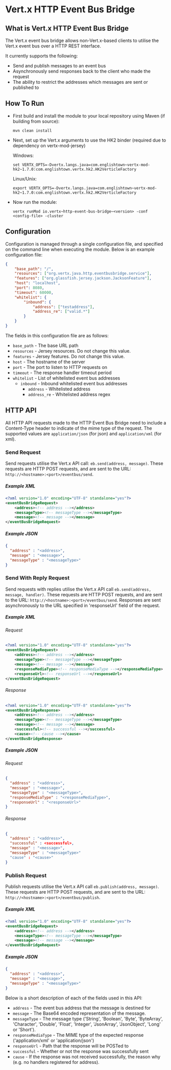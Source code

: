 # Vert.x HTTP Event Bus Bridge


## What is Vert.x HTTP Event Bus Bridge

The Vert.x event bus bridge allows non-Vert.x-based clients to utilise the Vert.x event bus over a HTTP REST interface.

It currently supports the following:

* Send and publish messages to an event bus
* Asynchronously send responses back to the client who made the request
* The ability to restrict the addresses which messages are sent or published to


## How To Run

* First build and install the module to your local repository using Maven (if building from source):

	`mvn clean install`
  
* Next, set up the Vert.x arguments to use the HK2 binder (required due to dependency on vertx-mod-jersey)

	Windows:

	`set VERTX_OPTS=-Dvertx.langs.java=com.englishtown~vertx-mod-hk2~1.7.0:com.englishtown.vertx.hk2.HK2VerticleFactory`
  	
	Linux/Unix:

	`export VERTX_OPTS=-Dvertx.langs.java=com.englishtown~vertx-mod-hk2~1.7.0:com.englishtown.vertx.hk2.HK2VerticleFactory`

* Now run the module:

	`vertx runMod io.vertx~http-event-bus-bridge~<version> -conf <config-file> -cluster`


## Configuration

Configuration is managed through a single configuration file, and specified on the command line when executing the module. Below is an example configuration file:

```json
{
    "base_path": "/",
    "resources": ["org.vertx.java.http.eventbusbridge.service"],
    "features": ["org.glassfish.jersey.jackson.JacksonFeature"],
    "host": "localhost",
    "port": 8080,
    "timeout": 60000,
    "whitelist": {
    	"inbound": {
    		"address": ["testaddress"],
    		"address_re": ["valid.*"]
    	}
    }
}
```

The fields in this configuration file are as follows:

* `base_path` - The base URL path
* `resources` -  Jersey resources. Do not change this value.
* `features` - Jersey features. Do not change this value.
* `host` - The hostname of the server 
* `port` - The port to listen to HTTP requests on
* `timeout` - The response handler timeout period 
* `whitelist` - List of whitelisted event bus addresses
  - `inbound` - Inbound whitelisted event bus addresses
      - `address` - Whitelisted address
      - `address_re` - Whitelisted address regex

## HTTP API

All HTTP API requests made to the HTTP Event Bus Bridge need to include a Content-Type header to indicate of the mime type of the request. The supported values are `application/json` (for json) and `application/xml` (for xml).

### Send Request

Send requests utilise the Vert.x API call: `eb.send(address, message)`. These requests are HTTP POST requests, and are sent to the URL: `http://<hostname>:<port>/eventbus/send`.


##### Example XML

```xml
<?xml version="1.0" encoding="UTF-8" standalone="yes"?>
<eventBusBridgeRequest>
    <address><!-- address --></address>
    <messageType><!-- messageType --></messageType>
    <message><!-- message --></message>
</eventBusBridgeRequest>
```

##### Example JSON

```json
{
  "address" : "<address>",
  "message" : "<message>",
  "messageType" : "<messageType>"
}
```


### Send With Reply Request

Send requests with replies utilise the Vert.x API call `eb.send(address, message, handler)`. These requests are HTTP POST requests, and 
are sent to the URL: `http://<hostname>:<port>/eventbus/send`. Responses are sent asynchronously to the URL specified in 'responseUrl' field of the request.

##### Example XML

###### Request

```xml
<?xml version="1.0" encoding="UTF-8" standalone="yes"?>
<eventBusBridgeRequest>
    <address><!-- address --></address>
    <messageType><!-- messageType --></messageType>
    <message><!-- message --></message>
    <responseMediaType><!-- responseMediaType --></responseMediaType>
    <responseUrl><!-- responseUrl --></responseUrl>
</eventBusBridgeRequest>
```

###### Response

```xml
<?xml version="1.0" encoding="UTF-8" standalone="yes"?>
<eventBusBridgeResponse>
    <address><!-- address --></address>
    <messageType><!-- messageType --></messageType>
    <message><!-- message --></message>
    <successful><!-- successful --></successful>
    <cause><!-- cause --></cause>
</eventBusBridgeResponse>
```

##### Example JSON

###### Request

```json
{
  "address" : "<address>",
  "message" : "<message>",
  "messageType" : "<messageType>",
  "responseMediaType" : "<responseMediaType>",
  "responseUrl" : "<responseUrl>"
}
```

###### Response

```json
{
  "address" : "<address>",
  "successful" : <successful>,
  "message" : "<message>",
  "messageType" : "<messageType>"
  "cause" : "<cause>"
}
```

### Publish Request

Publish requests utilise the Vert.x API call `eb.publish(address, message)`. These requests are HTTP POST requests, and are sent to the URL: `http://<hostname>:<port>/eventbus/publish`.

##### Example XML

```xml
<?xml version="1.0" encoding="UTF-8" standalone="yes"?>
<eventBusBridgeRequest>
    <address><!-- address --></address>
    <messageType><!-- messageType --></messageType>
    <message><!-- message --></message>
</eventBusBridgeRequest>
```


##### Example JSON

```json
{
  "address" : "<address>",
  "message" : "<message>",
  "messageType" : "<messageType>"
}
```

 

Below is a short description of each of the fields used in this API:

* `address` - The event bus address that the message is destined for
* `message` -  The Base64 encoded representation of the message.
* `messageType` - The message type ('String', 'Boolean', 'Byte', 'ByteArray', 'Character', 'Double', 'Float', 'Integer', 'JsonArray', 'JsonObject', 'Long' or 'Short').
* `responseMediaType` - The MIME type of the expected response ('application/xml' or 'application/json') 
* `responseUrl` - Path that the response will be POSTed to
* `successful` - Whether or not the response was successfully sent
* `cause` - If the response was not received successfully, the reason why (e.g. no handlers registered for address).



